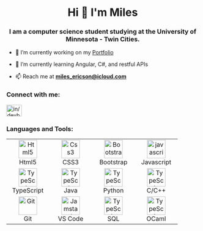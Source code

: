 <h1 align="center">Hi 👋 I'm Miles </h1>
<h3 align="center">I am a computer science student studying at the University of Minnesota - Twin Cities.</h3>

- 🔭 I’m currently working on my [Portfolio](https://millsye.github.io/)

- 🌱 I’m currently learning Angular, C#, and restful APIs

- 📫 Reach me at **miles_ericson@icloud.com**

<h3 align="left">Connect with me:</h3>
<p align="left">
<a href="[https://www.linkedin.com/in/milesericson]" target="blank"><img align="center" src="https://raw.githubusercontent.com/rahuldkjain/github-profile-readme-generator/master/src/images/icons/Social/linked-in-alt.svg" alt="in/devboyarif" height="30" width="40" /></a>

<h3 align="left">Languages and Tools:</h3>

<table align="center">
  <tr>
      <td align="center" width="96">
      <a href="#html5">
        <img src="https://upload.wikimedia.org/wikipedia/commons/thumb/5/5f/Html-1.svg/640px-Html-1.svg.png" width="48" height="48" alt="Html5" />
      </a>
      <br>Html5
    </td>
    <td align="center" width="96">
      <a href="#css3">
        <img src="https://upload.wikimedia.org/wikipedia/commons/thumb/6/62/CSS3_logo.svg/48px-CSS3_logo.svg.png" width="48" height="48" alt="Css3" />
      </a>
      <br>CSS3
    </td>
     <td align="center" width="96">
      <a href="#bootstrap">
        <img src="https://cdn.worldvectorlogo.com/logos/bootstrap-4.svg" width="48" height="48" alt="Bootstrap" />
      </a>
      <br>Bootstrap
    </td>
     <td align="center" width="96">
      <a href="#js">
        <img src="https://upload.wikimedia.org/wikipedia/commons/thumb/9/99/Unofficial_JavaScript_logo_2.svg/1024px-Unofficial_JavaScript_logo_2.svg.png" width="48" height="48" alt="javascript" />
      </a>
      <br>Javascript
    </td>
  </tr>

  <tr>
     <td align="center" width="96">
      <a href="#ts">
        <img src="https://upload.wikimedia.org/wikipedia/commons/thumb/4/4c/Typescript_logo_2020.svg/1200px-Typescript_logo_2020.svg.png" width="48" height="48" alt="TypeScript" />
      </a>
      <br>TypeScript
    </td>
         <td align="center" width="96">
      <a href="#ts">
        <img src="https://upload.wikimedia.org/wikipedia/commons/thumb/b/b9/JavaScript_shield_logo_%28no_text%29.svg/640px-JavaScript_shield_logo_%28no_text%29.svg.png" width="48" height="48" alt="TypeScript" />
      </a>
      <br>Java
    </td>
         <td align="center" width="96">
      <a href="#ts">
        <img src="https://upload.wikimedia.org/wikipedia/commons/thumb/c/c3/Python-logo-notext.svg/640px-Python-logo-notext.svg.png" width="48" height="48" alt="TypeScript" />
      </a>
      <br>Python
    </td>
         <td align="center" width="96">
      <a href="#ts">
        <img src="https://upload.wikimedia.org/wikipedia/commons/thumb/1/18/ISO_C%2B%2B_Logo.svg/640px-ISO_C%2B%2B_Logo.svg.png" width="48" height="48" alt="TypeScript" />
      </a>
      <br>C/C++
    </td>
  </tr>
   <tr>
      <td align="center" width="96">
      <a href="#git" >
        <img src="https://upload.wikimedia.org/wikipedia/commons/thumb/3/3f/Git_icon.svg/1200px-Git_icon.svg.png" width="48" height="48" alt="Git" />
      </a>
      <br>Git
    </td>
      <td align="center"  width="96">
      <a href="#vscode">
        <img src="https://upload.wikimedia.org/wikipedia/commons/9/9a/Visual_Studio_Code_1.35_icon.svg" width="48" height="48" alt="Jamstack" />
      </a>
      <br>VS Code
             <td align="center" width="96">
      <a href="#ts">
        <img src="https://upload.wikimedia.org/wikipedia/commons/thumb/d/d7/Sql_data_base_with_logo.svg/640px-Sql_data_base_with_logo.svg.png" width="48" height="48" alt="TypeScript" />
      </a>
      <br>SQL
    </td>
          <td align="center" width="96">
      <a href="#ts">
        <img src="https://upload.wikimedia.org/wikipedia/commons/thumb/f/ff/OCaml_Logo.svg/640px-OCaml_Logo.svg.png" width="48" height="48" alt="TypeScript" />
      </a>
      <br>OCaml
    </td>
  </tr>
</table>
